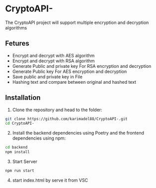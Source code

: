 # CryptoAPI-
The CryptoAPI project will support multiple encryption and decryption algorithms

## Fetures
- Encrypt and decrypt with AES algorithm
- Encrypt and decrypt with RSA algorithm
- Generate Public and private key For RSA encryption and decryption
- Generate Public key For AES encryption and decryption
- Save public and private key in File
- Hashing text and compare between original and hashed text


## Installation
1. Clone the repository and head to the folder:
 ```sh
git clone https://github.com/karimadel88/CryptoAPI-.git
cd CryptoAPI-
```
2. Install the backend dependencies using Poetry and the frontend dependencies using npm:
```sh
cd backend
npm install
```
3. Start Server
```sh
npm run start
```
4. start index.html by serve it from VSC

